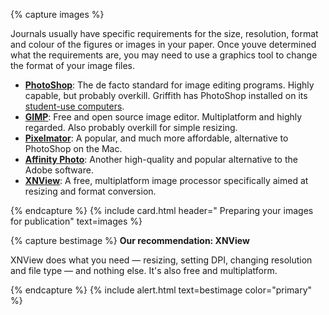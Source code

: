 {% capture images %}

Journals usually have specific requirements for the size, resolution, format and colour of the figures or images in your paper. Once youve determined what the requirements are, you may need to use a graphics tool to change the format of your image files.

- **[PhotoShop](https://www.adobe.com)**: The de facto standard for image editing programs. Highly capable, but probably overkill. Griffith has PhotoShop installed on its [student-use computers](https://app.griffith.edu.au/available-computers/).
- **[GIMP](https://www.gimp.org)**: Free and open source image editor. Multiplatform and highly regarded. Also probably overkill for simple resizing.
- **[Pixelmator](http://www.pixelmator.com)**: A popular, and much more affordable, alternative to PhotoShop on the Mac.
- **[Affinity Photo](https://affinity.serif.com/en-gb/photo/)**: Another high-quality and popular alternative to the Adobe software.
- **[XNView](https://www.xnview.com/en/)**: A free, multiplatform image processor specifically aimed at resizing and format conversion.

{% endcapture %}
{% include card.html header="<i class='fas fa-image'></i> Preparing your images for publication" text=images %}

{% capture bestimage %}
**Our recommendation: XNView**

XNView does what you need — resizing, setting DPI, changing resolution and file type — and nothing else. It's also free and multiplatform.

{% endcapture %}
{% include alert.html text=bestimage color="primary" %}